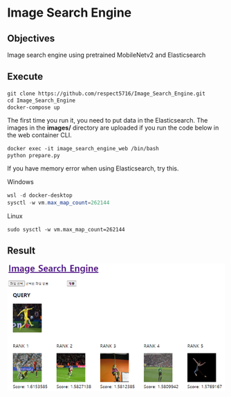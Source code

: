 # Image Search Engine


## Objectives

Image search engine using pretrained MobileNetv2 and Elasticsearch



## Execute

```shell
git clone https://github.com/respect5716/Image_Search_Engine.git
cd Image_Search_Engine
docker-compose up
```



The first time you run it, you need to put data in the Elasticsearch. The images in the **images/** directory are uploaded if you run the code below in the web container CLI.

```
docker exec -it image_search_engine_web /bin/bash
python prepare.py
```



If you have memory error when using Elasticsearch, try this.

Windows

```powershell
wsl -d docker-desktop
sysctl -w vm.max_map_count=262144
```

Linux

```shell
sudo sysctl -w vm.max_map_count=262144
```



## Result

![](assets/result.PNG)